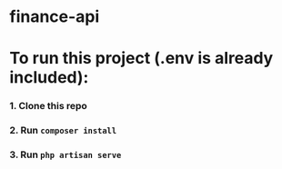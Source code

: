 # finance-api

# To run this project (.env is already included):
### 1. Clone this repo
### 2. Run `composer install`
### 3. Run `php artisan serve`